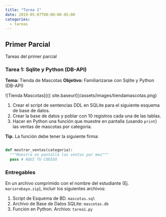 ```yaml
---
title: "Tarea 1"
date: 2019-05-07T00:00:00-05:00
categories:
  - tareas
---
```


## Primer Parcial

Tareas del primer parcial

### Tarea 1: Sqlite y Python (DB-API)

**Tema:** 
Tienda de Mascotas
**Objetivo:** 
Familiarizarse con Sqlite y Python (DB-API)
  
  ![Tienda Mascotas]({{ site.baseurl}}/assets/images/tiendamascotas.png)
  
  1. Crear el script de sentencias DDL en SQLite para el siguiente esquema de base de datos.
  2. Crear la base de datos y poblar con 10 registros cada una de las tablas.
  3. Hacer en Python una función que muestre en pantalla (usando `print`) las ventas de mascotas por categoria.

  **Tip.** La función debe tener la siguiente firma:

```python

def mostrar_ventas(categoria):
  """Muestra en pantalla las ventas por mes"""  
  pass # AQUI TU CODIGO

```
### Entregables

En un archivo comprimido con el nombre del estudiante (Ej. `mariorobayo.zip`), incluir los siguientes archivos:

 1. Script de Esquema de BD. `mascotas.sql`
 2. Archivo de Base de Datos SQLite: `mascotas.db`
 3. Función en Python. Archivo: `tarea1.py` 

